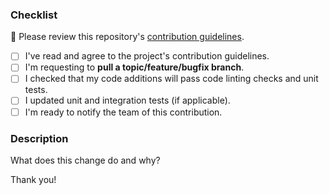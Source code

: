 ### Checklist
🚨 Please review this repository's [contribution guidelines](./CONTRIBUTING.md).

- [ ] I've read and agree to the project's contribution guidelines.
- [ ] I'm requesting to **pull a topic/feature/bugfix branch**.
- [ ] I checked that my code additions will pass code linting checks and unit tests.
- [ ] I updated unit and integration tests (if applicable).
- [ ] I'm ready to notify the team of this contribution.

### Description
What does this change do and why?



Thank you!
